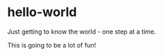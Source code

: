 # hello-world
Just getting to know the world - one step at a time.

This is going to be a lot of fun!

